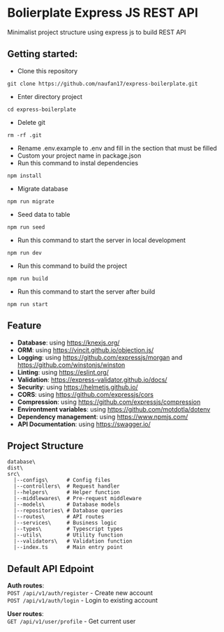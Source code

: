 # Bolierplate Express JS REST API
Minimalist project structure using express js to build REST API

## Getting started:
- Clone this repository
```
git clone https://github.com/naufan17/express-boilerplate.git
```
- Enter directory project
```
cd express-boilerplate
```
- Delete git
```
rm -rf .git
```
- Rename .env.example to .env and fill in the section that must be filled
- Custom your project name in package.json
- Run this command to instal dependencies
```
npm install
```
- Migrate database
```
npm run migrate 
```
- Seed data to table
```
npm run seed
```
- Run this command to start the server in local development
```
npm run dev
```
- Run this command to build the project
```
npm run build
```
- Run this command to start the server after build
```
npm run start
```

## Feature
- **Database**: using https://knexjs.org/
- **ORM**: using https://vincit.github.io/objection.js/
- **Logging**: using https://github.com/expressjs/morgan and https://github.com/winstonjs/winston
- **Linting**: using https://eslint.org/
- **Validation**: https://express-validator.github.io/docs/
- **Security**: using https://helmetjs.github.io/
- **CORS**: using https://github.com/expressjs/cors
- **Compression**: using https://github.com/expressjs/compression
- **Environtment variables**: using https://github.com/motdotla/dotenv
- **Dependency management**: using https://www.npmjs.com/
- **API Documentation**: using https://swagger.io/

## Project Structure
```
database\
dist\
src\
  |--configs\      # Config files
  |--controllers\  # Request handler
  |--helpers\      # Helper function
  |--middlewares\  # Pre-request middleware
  |--models\       # Database models
  |--repositories\ # Database queries
  |--routes\       # API routes
  |--services\     # Business logic
  |--types\        # Typescript types
  |--utils\        # Utility function
  |--validators\   # Validation function
  |--index.ts      # Main entry point

```

## Default API Edpoint
**Auth routes**:
<br/>
``POST /api/v1/auth/register``  - Create new account
<br/>
``POST /api/v1/auth/login``     - Login to existing account

**User routes**:
<br/>
``GET /api/v1/user/profile``    - Get current user
<br/>